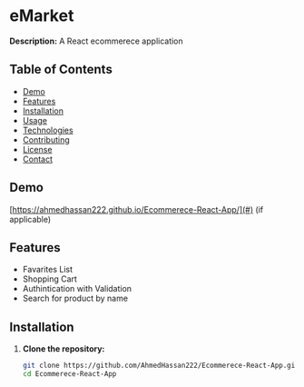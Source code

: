 # eMarket

**Description:**
A React ecommerece application 

## Table of Contents

- [Demo](#demo)
- [Features](#features)
- [Installation](#installation)
- [Usage](#usage)
- [Technologies](#technologies)
- [Contributing](#contributing)
- [License](#license)
- [Contact](#contact)

## Demo

[https://ahmedhassan222.github.io/Ecommerece-React-App/](#) (if applicable)

## Features

- Favarites List
- Shopping Cart
- Authintication with Validation
- Search for product by name

## Installation

1. **Clone the repository:**

   ```bash
   git clone https://github.com/AhmedHassan222/Ecommerece-React-App.git
   cd Ecommerece-React-App
